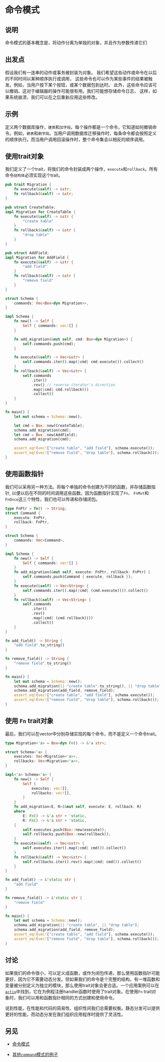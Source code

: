# 命令模式

## 说明

命令模式的基本概念是，将动作分离为单独的对象，并且作为参数传递它们

## 出发点

假设我们有一连串的动作或事务被封装为对象。
我们希望这些动作或命令在以后的不同时间以某种顺序执行或调用，
这些命令也可以作为某些事件的结果被触发。例如，当用户按下某个按钮，或某个数据包到达时。
此外，这些命令应该可以撤销。这对于编辑器的操作可能很有用。我们可能想存储命令日志，
这样，如果系统崩溃，我们可以在之后重新应用这些修改。

## 示例

定义两个数据库操作，`建表`和`加字段`。每个操作都是一个命令，它知道如何撤销命令。例如，`删表`和`删字段`。当用户调用数据库迁移操作时，每条命令都会按照定义的顺序执行。而当用户调用回滚操作时，整个命令集会以相反的顺序调用。

## 使用trait对象

我们定义了一个trait，将我们的命令封装成两个操作，`execute`和`rollback`。所有命令`结构体`必须实现这个trait。

```rust
pub trait Migration {
    fn execute(&self) -> &str;
    fn rollback(&self) -> &str;
}

pub struct CreateTable;
impl Migration for CreateTable {
    fn execute(&self) -> &str {
        "create table"
    }
    fn rollback(&self) -> &str {
        "drop table"
    }
}

pub struct AddField;
impl Migration for AddField {
    fn execute(&self) -> &str {
        "add field"
    }
    fn rollback(&self) -> &str {
        "remove field"
    }
}

struct Schema {
    commands: Vec<Box<dyn Migration>>,
}

impl Schema {
    fn new() -> Self {
        Self { commands: vec![] }
    }

    fn add_migration(&mut self, cmd: Box<dyn Migration>) {
        self.commands.push(cmd);
    }

    fn execute(&self) -> Vec<&str> {
        self.commands.iter().map(|cmd| cmd.execute()).collect()
    }
    fn rollback(&self) -> Vec<&str> {
        self.commands
            .iter()
            .rev() // reverse iterator's direction
            .map(|cmd| cmd.rollback())
            .collect()
    }
}

fn main() {
    let mut schema = Schema::new();

    let cmd = Box::new(CreateTable);
    schema.add_migration(cmd);
    let cmd = Box::new(AddField);
    schema.add_migration(cmd);

    assert_eq!(vec!["create table", "add field"], schema.execute());
    assert_eq!(vec!["remove field", "drop table"], schema.rollback());
}
```

## 使用函数指针

我们可以采用另一种方法。将每个单独的命令创建为不同的函数，并存储函数指针,
以便以后在不同的时间调用这些函数。因为函数指针实现了`Fn`、
`FnMut`和`FnOnce`这三个特性，我们也可以传递和存储闭包。

```rust
type FnPtr = fn() -> String;
struct Command {
    execute: FnPtr,
    rollback: FnPtr,
}

struct Schema {
    commands: Vec<Command>,
}

impl Schema {
    fn new() -> Self {
        Self { commands: vec![] }
    }
    fn add_migration(&mut self, execute: FnPtr, rollback: FnPtr) {
        self.commands.push(Command { execute, rollback });
    }
    fn execute(&self) -> Vec<String> {
        self.commands.iter().map(|cmd| (cmd.execute)()).collect()
    }
    fn rollback(&self) -> Vec<String> {
        self.commands
            .iter()
            .rev()
            .map(|cmd| (cmd.rollback)())
            .collect()
    }
}

fn add_field() -> String {
    "add field".to_string()
}

fn remove_field() -> String {
    "remove field".to_string()
}

fn main() {
    let mut schema = Schema::new();
    schema.add_migration(|| "create table".to_string(), || "drop table".to_string());
    schema.add_migration(add_field, remove_field);
    assert_eq!(vec!["create table", "add field"], schema.execute());
    assert_eq!(vec!["remove field", "drop table"], schema.rollback());
}
```

## 使用 `Fn` trait对象

最后，我们可以在vector中分别存储实现的每个命令，而不是定义一个命令trait。

```rust
type Migration<'a> = Box<dyn Fn() -> &'a str>;

struct Schema<'a> {
    executes: Vec<Migration<'a>>,
    rollbacks: Vec<Migration<'a>>,
}

impl<'a> Schema<'a> {
    fn new() -> Self {
        Self {
            executes: vec![],
            rollbacks: vec![],
        }
    }
    fn add_migration<E, R>(&mut self, execute: E, rollback: R)
    where
        E: Fn() -> &'a str + 'static,
        R: Fn() -> &'a str + 'static,
    {
        self.executes.push(Box::new(execute));
        self.rollbacks.push(Box::new(rollback));
    }
    fn execute(&self) -> Vec<&str> {
        self.executes.iter().map(|cmd| cmd()).collect()
    }
    fn rollback(&self) -> Vec<&str> {
        self.rollbacks.iter().rev().map(|cmd| cmd()).collect()
    }
}

fn add_field() -> &'static str {
    "add field"
}

fn remove_field() -> &'static str {
    "remove field"
}

fn main() {
    let mut schema = Schema::new();
    schema.add_migration(|| "create table", || "drop table");
    schema.add_migration(add_field, remove_field);
    assert_eq!(vec!["create table", "add field"], schema.execute());
    assert_eq!(vec!["remove field", "drop table"], schema.rollback());
}
```

## 讨论

如果我们的命令很小，可以定义成函数，或作为闭包传递，那么使用函数指针可能更好，因为它不需要动态分发。但如果我们的命令是个完整的结构，有一堆函数和变量被分别定义为独立的模块，那么使用trait对象会更合适。一个应用案例可以在[`actix`](https://actix.rs/)中找到，它在为例程注册handler函数时使用了trait对象。在使用`Fn` trait对象时，我们可以用和函数指针相同的方式创建和使用命令。

说到性能，在性能和代码的简易性、组织性间我们总需要权衡。静态分发可以提供更好的性能，而动态分发在我们组织应用程序时提供了灵活性。

## 另见

- [命令模式](https://zh.wikipedia.org/wiki/%E5%91%BD%E4%BB%A4%E6%A8%A1%E5%BC%8F)

- [其他`command`模式的例子](https://web.archive.org/web/20210223131236/https://chercher.tech/rust/command-design-pattern-rust)
